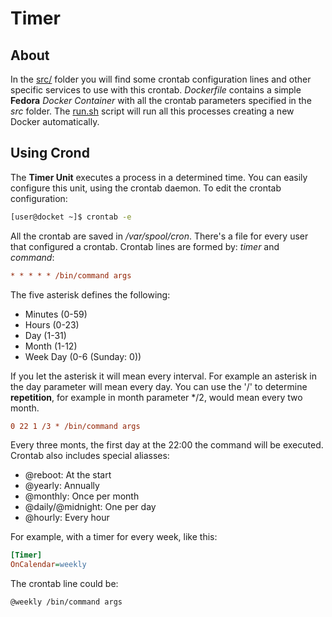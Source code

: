 <!-- 

	Bruno Mondelo Giaramita                                    
	mondelob14@gmail.com                                       
	isx48185462                                                
	Escola del Treball de Barcelona 2017-05-18
	
                                                                     -->
                                                                     
# Timer


## About 

In the [src/](src) folder you will find some crontab configuration lines
and other specific services to use with this crontab. *Dockerfile*
contains a simple **Fedora** *Docker Container* with all the crontab
parameters specified in the *src* folder. The [run.sh](run.sh) script
will run all this processes creating a new Docker automatically.

## Using Crond

The **Timer Unit** executes a process in a determined time. You can
easily configure this unit, using the crontab daemon. To edit the
crontab configuration:

```bash
[user@docket ~]$ crontab -e
```

All the crontab are saved in */var/spool/cron*. There's a file for
every user that configured a crontab. Crontab lines are formed by:
*timer* and *command*:

```INI
* * * * * /bin/command args
```

The five asterisk defines the following:
* Minutes (0-59)
* Hours (0-23)
* Day (1-31)
* Month (1-12)
* Week Day (0-6 (Sunday: 0))

If you let the asterisk it will mean every interval. For example an
asterisk in the day parameter will mean every day. You can use the '/'
to determine **repetition**, for example in month parameter */2, would
mean every two month.

```INI
0 22 1 /3 * /bin/command args
```

Every three monts, the first day at the 22:00 the command will be
executed. Crontab also includes special aliasses:
* @reboot: At the start
* @yearly: Annually
* @monthly: Once per month
* @daily/@midnight: One per day
* @hourly: Every hour

For example, with a timer for every week, like this:

```INI
[Timer]
OnCalendar=weekly
```

The crontab line could be:

```bash
@weekly /bin/command args
```

